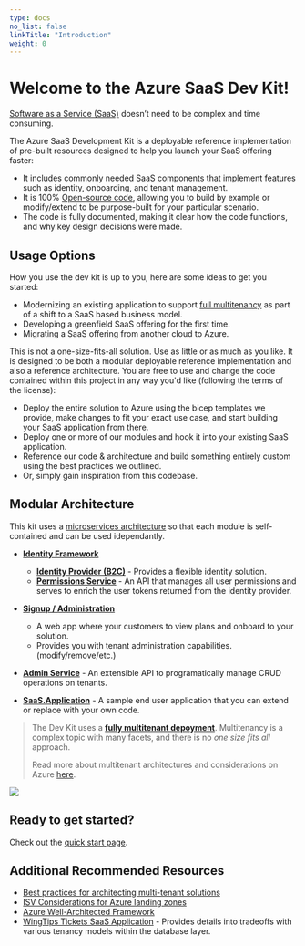 ```yaml
---
type: docs
no_list: false
linkTitle: "Introduction"
weight: 0
---
```

# Welcome to the Azure SaaS Dev Kit!

[Software as a Service (SaaS)](https://azure.microsoft.com/en-us/overview/what-is-saas/) doesn’t need to be complex and time consuming.

The Azure SaaS Development Kit is a deployable reference implementation of pre-built resources designed to help you launch your SaaS offering faster:

* It includes commonly needed SaaS components that implement features such as identity, onboarding, and tenant management.
* It is 100% [Open-source code](https://github.com/Azure/azure-saas), allowing you to build by example or modify/extend to be purpose-built for your particular scenario.
* The code is fully documented, making it clear how the code functions, and why key design decisions were made.

## Usage Options

How you use the dev kit is up to you, here are some ideas to get you started:

* Modernizing an existing application to support [full multitenancy](https://docs.microsoft.com/en-us/azure/architecture/guide/multitenant/considerations/tenancy-models#fully-multitenant-deployments) as part of a shift to a SaaS based business model.
* Developing a greenfield SaaS offering for the first time.
* Migrating a SaaS offering from another cloud to Azure.

This is not a one-size-fits-all solution. Use as little or as much as you like. It is designed to be both a modular deployable reference implementation and also a reference architecture. You are free to use and change the code contained within this project in any way you'd like (following the terms of the license):

* Deploy the entire solution to Azure using the bicep templates we provide, make changes to fit your exact use case, and start building your SaaS application from there.
* Deploy one or more of our modules and hook it into your existing SaaS application.
* Reference our code & architecture and build something entirely custom using the best practices we outlined.
* Or, simply gain inspiration from this codebase.

## Modular Architecture

This kit uses a [microservices architecture](https://docs.microsoft.com/en-us/dotnet/architecture/microservices/architect-microservice-container-applications/microservices-architecture) so that each module is self-contained and can be used idependantly.

* [**Identity Framework**](components/identity)
  * [**Identity Provider (B2C)**](components/identity/identity-provider/) - Provides a flexible identity solution.
  * [**Permissions Service**](components/identity/permissions-service) - An API that manages all user permissions and serves to enrich the user tokens returned from the identity provider.
* [**Signup / Administration**](components/signup-administration/)
  * A web app where your customers to view plans and onboard to your solution.
  * Provides you with tenant administration capabilities. (modify/remove/etc.)
* [**Admin Service**](components/admin-service) - An extensible API to programatically manage CRUD operations on tenants.

* [**SaaS.Application**](components/saas-application/) - A sample end user application that you can extend or replace with your own code.

> The Dev Kit uses a [**fully multitenant depoyment**](https://docs.microsoft.com/en-us/azure/architecture/guide/multitenant/considerations/tenancy-models#fully-multitenant-deployments). Multitenancy is a complex topic with many facets, and there is no *one size fits all* approach.
>
> Read more about multitenant architectures and considerations on Azure [here](http://aka.ms/multitenancy).

![](/azure-saas/diagrams/overview.drawio.png)

## Ready to get started?

Check out the [quick start page](quick-start/).

## Additional Recommended Resources

* [Best practices for architecting multi-tenant solutions](https://aka.ms/multitenancy)
* [ISV Considerations for Azure landing zones](https://aka.ms/isv-landing-zones)
* [Azure Well-Architected Framework](https://docs.microsoft.com/en-us/azure/architecture/framework/)
* [WingTips Tickets SaaS Application](https://docs.microsoft.com/en-us/azure/azure-sql/database/saas-tenancy-welcome-wingtip-tickets-app) - Provides details into tradeoffs with various tenancy models within the database layer.